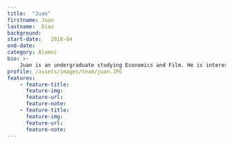 ```yaml
---
title:  "Juan"
firstname: Juan
lastname:  Díaz
background: 
start-date:   2018-04
end-date:
category: Alumni
bio: >- 
    Juan is an undergraduate studying Economics and Film. He is interested in creating impactful visually interesting learning materials.
profile: /assets/images/team/juan.JPG
features:
    - feature-title: 
      feature-img: 
      feature-url: 
      feature-note: 
    - feature-title: 
      feature-img: 
      feature-url: 
      feature-note: 
---
```

